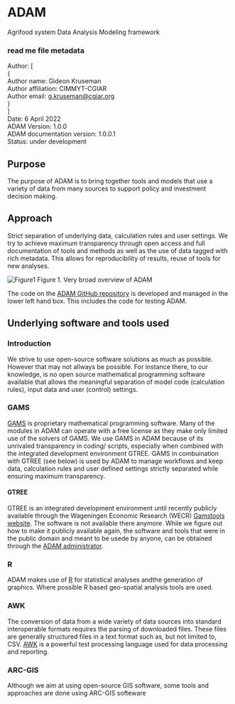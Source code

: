 # ADAM
Agrifood system Data Analysis Modeling framework

### read me file metadata
Author: \[ \
  { \
	  Author name: Gideon Kruseman \
	  Author affiliation: CIMMYT-CGIAR \
	  Author email: g.kruseman@cgiar.org \
  } \
\] \
Date: 6 April 2022 \
ADAM Version: 1.0.0 \
ADAM documentation version: 1.0.0.1 \
Status: under development 



## Purpose
The purpose of ADAM is to bring together tools and models that use a variety of data from many sources to support policy and investment decision making.

## Approach
Strict separation of underlying data, calculation rules and user settings. 
We try to achieve maximum transparency through open access and full documentation of tools and methods as well as the use of data tagged with rich metadata.
This allows for reproducibility of results, reuse of tools for new analyses.

![Figure1](https://user-images.githubusercontent.com/103105585/161967277-9c65d322-7fa1-4aa8-87e3-6ddee55b44c4.jpg)
Figure 1. Very broad overview of ADAM

The code  on the [ADAM GitHub repository](https://github.com/ForesightAndMetrics/ADAM) is developed and managed in the lower left hand box. This includes the code for testing ADAM.

## Underlying software and tools used
### Introduction
We strive to use open-source software solutions as much as possible. However that may not allways be possible. For instance there, to our knowledge, is no open source mathematical programming software available that allows the meaningful separation of model code (calculation rules), input data and user (control) settings.

### GAMS
[GAMS](https://www.gams.com/) is proprietary mathematical programming software. Many of the modules in ADAM can operate with a free license as they make only limited use of the solvers of GAMS. We use GAMS in ADAM because of its unrivaled transparency in coding/ scripts, especially when combined with the integrated development environment GTREE.
GAMS in combuination with GTREE (see below) is used by ADAM to manage workflows and keep data, calculation rules and user defined settings strictly separated while ensuring maximum transparency.

#### GTREE
GTREE is an integrated development environment until recently publicly available through the Wageningen Economic Research (WECR) [Gamstools website]([https://www.wecr.wur.nl/gamstools/index.htm](https://www.medictcare.nl/gamstools/)). The software is not available there anymore. While we figure out how to make it publicly available again, the software and tools that were in the public domain and meant to be usede by anyone, can be obtained through the [ADAM administrator](mailto:G.kruseman@cgiar.org).

### R
ADAM makes use of [R](https://cran.r-project.org/) for statistical analyses andthe generation of graphics. Where possible R based geo-spatial analysis tools are used.

### AWK
The conversion of data from a wide variety of data sources into standard interoperable formats requires the parsing of downloaded files. These files are generally structured files in a text format such as, but not limited to, CSV. [AWK](https://en.wikipedia.org/wiki/AWK) is a powerful test processing language used for data processing and reporting.  

### ARC-GIS
Although we aim at using open-source GIS software, some tools and approaches are done using ARC-GIS softeware 
